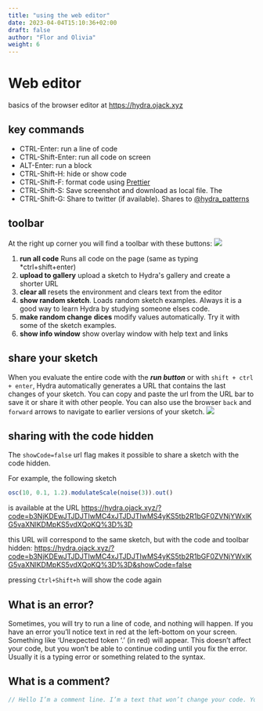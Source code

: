 ```yaml
---
title: "using the web editor"
date: 2023-04-04T15:10:36+02:00
draft: false
author: "Flor and Olivia"
weight: 6
---
```


# Web editor
basics of the browser editor at https://hydra.ojack.xyz

## key commands
* CTRL-Enter: run a line of code
* CTRL-Shift-Enter: run all code on screen
* ALT-Enter: run a block
* CTRL-Shift-H: hide or show code
* CTRL-Shift-F: format code using [Prettier](https://prettier.io/)
* CTRL-Shift-S: Save screenshot and download as local file. The 
* CTRL-Shift-G: Share to twitter (if available). Shares to [@hydra_patterns](https://twitter.com/hydra_patterns)

## toolbar
At the right up corner you will find a toolbar with these buttons: 
![](https://i.imgur.com/iCG8Lrq.png)
1. **run all code** Runs all code on the page (same as typing *ctrl+shift+enter)
2. **upload to gallery** upload a sketch to Hydra's gallery and create a shorter URL
3. **clear all** resets the environment and clears text from the editor
4. **show random sketch**. Loads random sketch examples. Always it is a good way to learn Hydra by studying someone elses code.
5. **make random change** **dices** modify values automatically. Try it with some of the sketch examples.
6. **show info window** show overlay window with help text and links


## share your sketch
When you evaluate the entire code with the ***run button*** or with `shift + ctrl + enter`, Hydra automatically generates a URL that contains the last changes of your sketch. You can copy and paste the url from the URL bar to save it or share it with other people. You can also use the browser `back` and `forward` arrows to navigate to earlier versions of your sketch. 
![](https://i.imgur.com/lV0rmoh.png)

## sharing with the code hidden
The `showCode=false` url flag makes it possible to share a sketch with the code hidden. 

For example, the following sketch
```javascript
osc(10, 0.1, 1.2).modulateScale(noise(3)).out()
```

is available at the URL 
https://hydra.ojack.xyz/?code=b3NjKDEwJTJDJTIwMC4xJTJDJTIwMS4yKS5tb2R1bGF0ZVNjYWxlKG5vaXNlKDMpKS5vdXQoKQ%3D%3D


this URL will correspond to the same sketch, but with the code and toolbar hidden:
https://hydra.ojack.xyz/?code=b3NjKDEwJTJDJTIwMC4xJTJDJTIwMS4yKS5tb2R1bGF0ZVNjYWxlKG5vaXNlKDMpKS5vdXQoKQ%3D%3D&showCode=false

pressing `Ctrl+Shift+h` will show the code again


## What is an error? 
Sometimes, you will try to run a line of code, and nothing will happen. If you have an error you’ll notice text in red at the left-bottom on your screen. Something like ‘Unexpected token ‘.’ (in red) will appear. This doesn’t affect your code, but you won’t be able to continue coding until you fix the error. Usually it is a typing error or something related to the syntax. 

## What is a comment?

```javascript
// Hello I’m a comment line. I’m a text that won’t change your code. You can write notations, your name or even a poem here.
```
